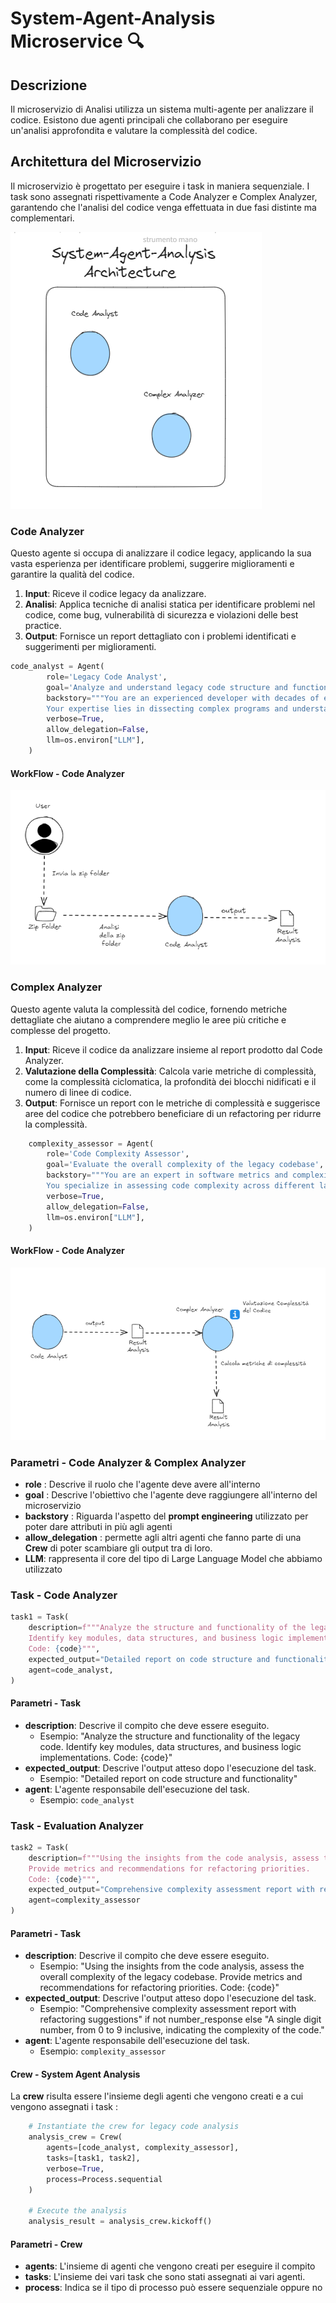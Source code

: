 # System-Agent-Analysis Microservice 🔍

## Descrizione

Il microservizio di Analisi utilizza un sistema multi-agente per analizzare il codice. Esistono due agenti principali che collaborano per eseguire un'analisi approfondita e valutare la complessità del codice.

## Architettura del Microservizio

Il microservizio è progettato per eseguire i task in maniera sequenziale. I task sono assegnati rispettivamente a Code Analyzer e Complex Analyzer, garantendo che l'analisi del codice venga effettuata in due fasi distinte ma complementari.

![Analysis Microservice](./doc-images-analysis//micro-analysis.png)

### Code Analyzer

Questo agente si occupa di analizzare il codice legacy, applicando la sua vasta esperienza per identificare problemi, suggerire miglioramenti e garantire la qualità del codice.

1. **Input**: Riceve il codice legacy da analizzare.
2. **Analisi**: Applica tecniche di analisi statica per identificare problemi nel codice, come bug, vulnerabilità di sicurezza e violazioni delle best practice.
3. **Output**: Fornisce un report dettagliato con i problemi identificati e suggerimenti per miglioramenti.

```python
code_analyst = Agent(
        role='Legacy Code Analyst',
        goal='Analyze and understand legacy code structure and functionality',
        backstory="""You are an experienced developer with decades of experience in analyzing legacy systems.
        Your expertise lies in dissecting complex programs and understanding their core logic.""",
        verbose=True,
        allow_delegation=False,
        llm=os.environ["LLM"],
    )
```

#### WorkFlow - Code Analyzer

![WorkFlow - Code Analyzer](./doc-images-analysis/analyzer-workflow.png)

### Complex Analyzer

Questo agente valuta la complessità del codice, fornendo metriche dettagliate che aiutano a comprendere meglio le aree più critiche e complesse del progetto.

1. **Input**: Riceve il codice da analizzare insieme al report prodotto dal Code Analyzer.
2. **Valutazione della Complessità**: Calcola varie metriche di complessità, come la complessità ciclomatica, la profondità dei blocchi nidificati e il numero di linee di codice.
3. **Output**: Fornisce un report con le metriche di complessità e suggerisce aree del codice che potrebbero beneficiare di un refactoring per ridurre la complessità.

```python
    complexity_assessor = Agent(
        role='Code Complexity Assessor',
        goal='Evaluate the overall complexity of the legacy codebase',
        backstory="""You are an expert in software metrics and complexity analysis.
        You specialize in assessing code complexity across different languages and providing actionable insights.""",
        verbose=True,
        allow_delegation=False,
        llm=os.environ["LLM"],
    )
```

#### WorkFlow - Code Analyzer

![WorkFlow - Evaluation Analyzer](./doc-images-analysis/evaluation-workflow.png)

### Parametri - Code Analyzer & Complex Analyzer

- **role** : Descrive il ruolo che l'agente deve avere all'interno
- **goal** : Descrive l'obiettivo che l'agente deve raggiungere all'interno del microservizio
- **backstory** : Riguarda l'aspetto del **prompt engineering** utilizzato per poter dare attributi in più agli agenti
- **allow_delegation** : permette agli altri agenti che fanno parte di una **Crew** di poter scambiare gli output tra di loro.
- **LLM**: rappresenta il core del tipo di Large Language Model che abbiamo utilizzato

### Task - Code Analyzer

```python
task1 = Task(
    description=f"""Analyze the structure and functionality of the legacy code.
    Identify key modules, data structures, and business logic implementations.
    Code: {code}""",
    expected_output="Detailed report on code structure and functionality",
    agent=code_analyst,
)
```

#### Parametri - Task

- **description**: Descrive il compito che deve essere eseguito.
  - Esempio: "Analyze the structure and functionality of the legacy code. Identify key modules, data structures, and business logic implementations. Code: {code}"
- **expected_output**: Descrive l'output atteso dopo l'esecuzione del task.
  - Esempio: "Detailed report on code structure and functionality"
- **agent**: L'agente responsabile dell'esecuzione del task.
  - Esempio: `code_analyst`

### Task - Evaluation Analyzer

```python
task2 = Task(
    description=f"""Using the insights from the code analysis, assess the overall complexity of the legacy codebase.
    Provide metrics and recommendations for refactoring priorities.
    Code: {code}""",
    expected_output="Comprehensive complexity assessment report with refactoring suggestions" if not number_response else "A single digit number, from 0 to 9 inclusive, indicating the complexity of the code.",
    agent=complexity_assessor
)
```

#### Parametri - Task

- **description**: Descrive il compito che deve essere eseguito.
  - Esempio: "Using the insights from the code analysis, assess the overall complexity of the legacy codebase. Provide metrics and recommendations for refactoring priorities. Code: {code}"
- **expected_output**: Descrive l'output atteso dopo l'esecuzione del task.
  - Esempio: "Comprehensive complexity assessment report with refactoring suggestions" if not number_response else "A single digit number, from 0 to 9 inclusive, indicating the complexity of the code."
- **agent**: L'agente responsabile dell'esecuzione del task.
  - Esempio: `complexity_assessor`

#### Crew - System Agent Analysis

La **crew** risulta essere l'insieme degli agenti che vengono creati e a cui vengono assegnati i task :

```python
    # Instantiate the crew for legacy code analysis
    analysis_crew = Crew(
        agents=[code_analyst, complexity_assessor],
        tasks=[task1, task2],
        verbose=True,
        process=Process.sequential
    )

    # Execute the analysis
    analysis_result = analysis_crew.kickoff()
```

#### Parametri - Crew

- **agents**: L'insieme di agenti che vengono creati per eseguire il compito
- **tasks**: L'insieme dei vari task che sono stati assegnati ai vari agenti.
- **process**: Indica se il tipo di processo può essere sequenziale oppure no
